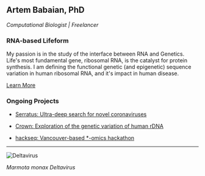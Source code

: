 ## Artem Babaian, PhD
_Computational Biologist | Freelancer_

### RNA-based Lifeform

My passion is in the study of the interface between RNA and Genetics. Life's most fundamental gene, ribosomal RNA, is the catalyst for protein synthesis. I am defining the functional genetic (and epigenetic) sequence variation in human ribosomal RNA, and it's impact in human disease.

[Learn More](http://rrna.ca/) 

### Ongoing Projects

- [Serratus: Ultra-deep search for novel coronaviruses](https://github.com/ababaian/serratus)

- [Crown: Exploration of the genetic variation of human rDNA](https://github.com/ababaian/Crown)

- [hackseq: Vancouver-based *-omics hackathon](https://www.hackseq.com)


---

![Deltavirus](http://rrna.ca/assets/img/mmonDV.gif)

_Marmota monax Deltavirus_
